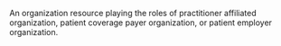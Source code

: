 An organization resource playing the roles of practitioner affiliated organization, patient coverage payer organization, or patient employer organization.